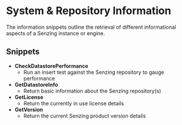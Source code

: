 # System & Repository Information

The information snippets outline the retrieval of different informational aspects of a Senzing instance or engine.

## Snippets

- **CheckDatastorePerformance**
  - Run an insert test against the Senzing repository to gauge performance
- **GetDatastoreInfo**
  - Return basic information about the Senzing repository(s)
- **GetLicense**
  - Return the currently in use license details
- **GetVersion**
  - Return the current Senzing product version details
